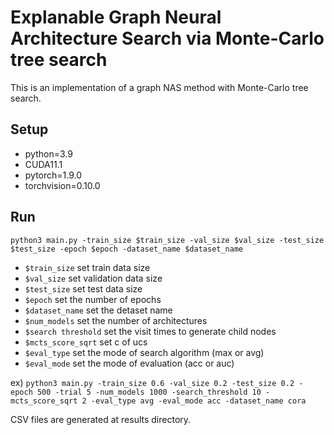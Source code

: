 # Explanable Graph Neural Architecture Search via Monte-Carlo tree search
This is an implementation of a graph NAS method with Monte-Carlo tree search.

## Setup
- python=3.9
- CUDA11.1
- pytorch=1.9.0
- torchvision=0.10.0

## Run
`python3 main.py -train_size $train_size -val_size $val_size -test_size $test_size -epoch $epoch -dataset_name $dataset_name`
- `$train_size` set train data size
- `$val_size` set validation data size
- `$test_size` set test data size
- `$epoch` set the number of epochs
- `$dataset_name` set the detaset name
- `$num_models` set the number of architectures
- `$search threshold` set the visit times to generate child nodes
- `$mcts_score_sqrt` set c of ucs
- `$eval_type` set the mode of search algorithm (max or avg)
- `$eval_mode` set the mode of evaluation (acc or auc)

ex) `python3 main.py -train_size 0.6 -val_size 0.2 -test_size 0.2 -epoch 500 -trial 5 -num_models 1000 -search_threshold 10 -mcts_score_sqrt 2 -eval_type avg -eval_mode acc -dataset_name cora`

CSV files are generated at results directory.

